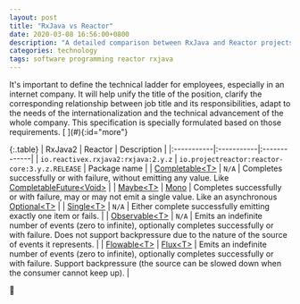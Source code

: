 ```yaml
---
layout: post
title: "RxJava vs Reactor"
date: 2020-03-08 16:56:00+0800
description: "A detailed comparison between RxJava and Reactor projects"
categories: technology
tags: software programming reactor rxjava
---
```


<div class="cap"></div>
It's important to define the technical ladder for employees, especially in an internet company. It will help unify the title of the position, clarify the corresponding relationship between job title and its responsibilities, adapt to the needs of the internationalization and the technical advancement of the whole company. This specification is specially formulated based on those requirements.

<!--more-->[ ](#){:id="more"}

{:.table}
| RxJava2 | Reactor | Description |
|:-----------|:-----------|:-------------|
| `io.reactivex.rxjava2:rxjava:2.y.z` | `io.projectreactor:reactor-core:3.y.z.RELEASE` | Package name |
| [Completable&lt;T&gt;](http://reactivex.io/RxJava/javadoc/io/reactivex/Completable.html) | `N/A` | Completes successfully or with failure, without emitting any value. Like [CompletableFuture&lt;Void&gt;](https://docs.oracle.com/javase/8/docs/api/java/util/concurrent/CompletableFuture.html) |
| [Maybe&lt;T&gt;](http://reactivex.io/RxJava/javadoc/io/reactivex/Maybe.html) | [Mono](https://projectreactor.io/docs/core/release/api/reactor/core/publisher/Mono.html) | Completes successfully or with failure, may or may not emit a single value. Like an asynchronous [Optional&lt;T&gt;](https://docs.oracle.com/javase/8/docs/api/java/util/Optional.html) |
| [Single&lt;T&gt;](http://reactivex.io/RxJava/javadoc/io/reactivex/Single.html) | `N/A` | Either complete successfully emitting exactly one item or fails. |
| [Observable&lt;T&gt;](http://reactivex.io/RxJava/javadoc/io/reactivex/Observable.html) | `N/A` | Emits an indefinite number of events (zero to infinite), optionally completes successfully or with failure. Does not support backpressure due to the nature of the source of events it represents. |
| [Flowable&lt;T&gt;](http://reactivex.io/RxJava/javadoc/io/reactivex/Flowable.html) | [Flux&lt;T&gt;](https://projectreactor.io/docs/core/release/api/reactor/core/publisher/Flux.html) | Emits an indefinite number of events (zero to infinite), optionally completes successfully or with failure. Support backpressure (the source can be slowed down when the consumer cannot keep up). |

:balloon:
